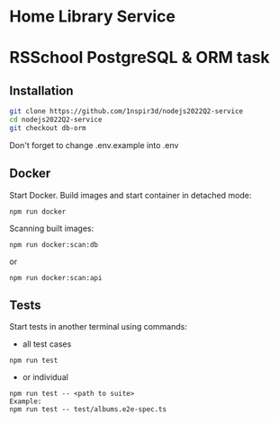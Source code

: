 # Home Library Service

# RSSchool PostgreSQL & ORM task

## Installation
```bash
git clone https://github.com/1nspir3d/nodejs2022Q2-service
cd nodejs2022Q2-service
git checkout db-orm
```

Don't forget to change .env.example into .env

## Docker

Start Docker. Build images and start container in detached mode:

```
npm run docker
```

Scanning built images:

```
npm run docker:scan:db
```
or

```
npm run docker:scan:api
```

## Tests

Start tests in another terminal using commands:
- all test cases
```
npm run test
```
- or individual

```
npm run test -- <path to suite>
Example:
npm run test -- test/albums.e2e-spec.ts
```

